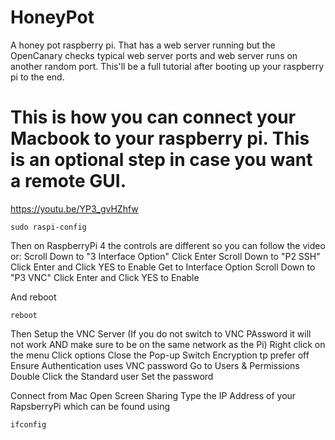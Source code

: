 # HoneyPot
A honey pot raspberry pi. That has a web server running but the OpenCanary checks typical web server ports and web server runs on another random port.
This'll be a full tutorial after booting up your raspberry pi to the end.


# This is how you can connect your Macbook to your raspberry pi. This is an optional step in case you want a remote GUI.
  https://youtu.be/YP3_gvHZhfw

```linux
sudo raspi-config
```
Then on RaspberryPi 4 the controls are different so you can follow the video or:
  Scroll Down to "3 Interface Option"
  Click Enter
  Scroll Down to "P2 SSH"
  Click Enter and Click YES to Enable
  Get to Interface Option
  Scroll Down to "P3 VNC"
  Click Enter and Click YES to Enable

And reboot

```linux
reboot
```

Then Setup the VNC Server (If you do not switch to VNC PAssword it will not work AND make sure to be on the same network as the Pi)
  Right click on the menu
  Click options
  Close the Pop-up
  Switch Encryption tp prefer off
  Ensure Authentication uses VNC password
  Go to Users & Permissions
  Double Click the Standard user
  Set the password

Connect from Mac
  Open Screen Sharing
  Type the IP Address of your RapsberryPi which can be found using
```linux
ifconfig
```
